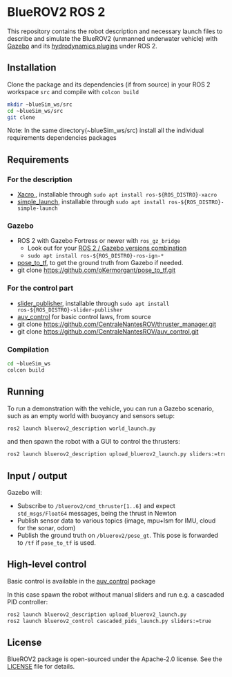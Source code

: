 # BlueROV2 ROS 2

This repository contains the robot description and necessary launch files to describe and simulate the BlueROV2 (unmanned underwater vehicle) with [Gazebo](https://gazebosim.org/home) and its [hydrodynamics plugins](https://gazebosim.org/api/gazebo/6.1/underwater_vehicles.html) under ROS 2.


## Installation 

Clone the package and its dependencies (if from source) in your ROS 2 workspace `src` and compile with `colcon build`
```bash
mkdir ~blueSim_ws/src
cd ~blueSim_ws/src
git clone
```

Note: In the same directory(~blueSim_ws/src) install all the individual requirements dependencies packages

## Requirements

### For the description

- [Xacro ](https://github.com/ros/xacro/tree/ros2), installable through `sudo apt install ros-${ROS_DISTRO}-xacro`
- [simple_launch](https://github.com/oKermorgant/simple_launch), installable through `sudo apt install ros-${ROS_DISTRO}-simple-launch`

### Gazebo

- ROS 2 with Gazebo Fortress or newer with `ros_gz_bridge`
    - Look out for your [ROS 2 / Gazebo versions combination](https://gazebosim.org/docs/garden/ros_installation)
    - `sudo apt install ros-${ROS_DISTRO}-ros-ign-*`
- [pose_to_tf](https://github.com/oKermorgant/pose_to_tf), to get the ground truth from Gazebo if needed.
- git clone https://github.com/oKermorgant/pose_to_tf.git


### For the control part

- [slider_publisher](https://github.com/oKermorgant/slider_publisher), installable through `sudo apt install ros-${ROS_DISTRO}-slider-publisher`
- [auv_control](https://github.com/CentraleNantesROV/auv_control) for basic control laws, from source
- git clone https://github.com/CentraleNantesROV/thruster_manager.git
- git clone https://github.com/CentraleNantesROV/auv_control.git

### Compilation

```bash
cd ~blueSim_ws
colcon build

```

## Running 

To run a demonstration with the vehicle, you can run a Gazebo scenario, such as an empty world with buoyancy and sensors setup:

```bash
ros2 launch bluerov2_description world_launch.py
```

and then spawn the robot with a GUI to control the thrusters:

```bash
ros2 launch bluerov2_description upload_bluerov2_launch.py sliders:=true
```

## Input / output

Gazebo will:

- Subscribe to `/bluerov2/cmd_thruster[1..6]` and expect  `std_msgs/Float64` messages, being the thrust in Newton
- Publish sensor data to various topics (image, mpu+lsm for IMU, cloud for the sonar, odom)
- Publish the ground truth on `/bluerov2/pose_gt`. This pose is forwarded to `/tf` if `pose_to_tf` is used.


## High-level control

Basic control is available in the [auv_control](https://github.com/CentraleNantesROV/auv_control) package

In this case spawn the robot without manual sliders and run e.g. a cascaded PID controller:

```bash
ros2 launch bluerov2_description upload_bluerov2_launch.py
ros2 launch bluerov2_control cascaded_pids_launch.py sliders:=true
```


## License

BlueROV2 package is open-sourced under the Apache-2.0 license. See the
[LICENSE](LICENSE) file for details.
